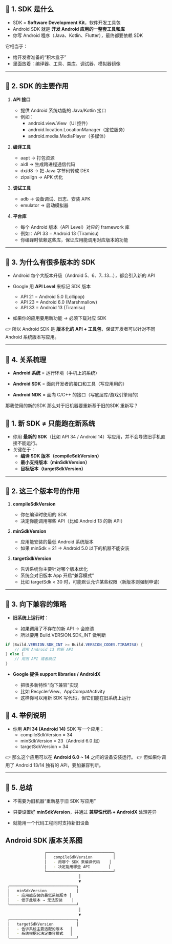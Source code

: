 ## **🔹 1. SDK 是什么**

- SDK = **Software Development Kit**，软件开发工具包
- Android SDK 就是 **开发 Android 应用的一整套工具和库**
- 你写 Android 程序（Java、Kotlin、Flutter），最终都要依赖 SDK
  

它相当于：
- 给开发者准备的“积木盒子”
- 里面放着：编译器、工具、类库、调试器、模拟器镜像

---

## **🔹 2. SDK 的主要作用**

1. **API 接口**
    - 提供 Android 系统功能的 Java/Kotlin 接口
    - 例如：
        - android.view.View（UI 控件）
        - android.location.LocationManager（定位服务）
        - android.media.MediaPlayer（多媒体）
    
2. **编译工具**
    - aapt → 打包资源
    - aidl → 生成跨进程通信代码
    - dx/d8 → 把 Java 字节码转成 DEX
    - zipalign → APK 优化
        
    
3. **调试工具**
    - adb → 设备调试、日志、安装 APK
    - emulator → 启动模拟器
    
4. **平台库**
    - 每个 Android 版本（API Level）对应的 framework 库
    - 例如：API 33 = Android 13 (Tiramisu)
    - 你编译时依赖这些库，保证应用能调用对应版本的功能

---

## **🔹 3. 为什么有很多版本的 SDK**

- Android 每个大版本升级（Android 5、6、7…13…），都会引入新的 API
- Google 用 **API Level** 来标记 SDK 版本
    - API 21 = Android 5.0 (Lollipop)
    - API 23 = Android 6.0 (Marshmallow)
    - API 33 = Android 13 (Tiramisu)
        
    
- 如果你的应用要用新功能 → 必须下载对应 SDK
    
👉 所以 Android SDK 是 **版本化的 API + 工具包**，保证开发者可以针对不同 Android 系统版本写应用。

---

## **🔹 4. 关系梳理**

- **Android 系统** = 运行环境（手机上的系统）
    
- **Android SDK** = 面向开发者的接口和工具（写应用用的）
    
- **Android NDK** = 面向 C/C++ 的接口（写底层库/游戏引擎用的）


那我使用的新的SDK 那么对于旧机器要重新基于旧的SDK 重新写？


## **🔹 1. 新 SDK ≠ 只能跑在新系统**

- 你用 **最新的 SDK**（比如 API 34 / Android 14）写应用，并不会导致旧手机直接不能运行。
- 关键在于：
    - **编译 SDK 版本（compileSdkVersion）**
    - **最小支持版本（minSdkVersion）**
    - **目标版本（targetSdkVersion）**
        
    

---

## **🔹 2. 这三个版本号的作用**

1. **compileSdkVersion**
    - 你在编译时使用的 SDK
    - 决定你能调用哪些 API（比如 Android 13 的新 API）
        
2. **minSdkVersion**
    - 应用能安装的最低 Android 系统版本
    - 如果 minSdk = 21 → Android 5.0 以下的机器不能安装
    
3. **targetSdkVersion**
    - 告诉系统你主要针对哪个版本优化
    - 系统会对旧版本 App 开启“兼容模式”
    - 比如 targetSdk < 30 时，可能默认允许某些权限（新版本则强制申请）
    

---

## **🔹 3. 向下兼容的策略**

- **旧系统上运行时**：
    
    - 如果调用了不存在的新 API → 会崩溃
    - 所以要用 Build.VERSION.SDK_INT 做判断
    
```java
if (Build.VERSION.SDK_INT >= Build.VERSION_CODES.TIRAMISU) {
    // 调用 Android 13 的新 API
} else {
    // 用旧 API 或者跳过
}
```


- **Google 提供 support libraries / AndroidX**
    
    - 把很多新特性“向下兼容”实现
    - 比如 RecyclerView、AppCompatActivity
    - 这样你可以用新 SDK 写代码，但它们能在旧系统上运行

## **🔹 4. 举例说明**

- 你用 **API 34 (Android 14)** SDK 写一个应用：
    - compileSdkVersion = 34
    - minSdkVersion = 23（Android 6.0 起）
    - targetSdkVersion = 34
        

👉 那么这个应用可以在 **Android 6.0 ~ 14** 之间的设备安装运行。
👉 但如果你调用了 Android 13/14 独有的 API，要加兼容判断。

---

## **🔹 5. 总结**

- 不需要为旧机器“重新基于旧 SDK 写应用”
    
- 只要设置好 **minSdkVersion**，并通过 **兼容性代码 + AndroidX** 处理差异
    
- 就能用一个代码工程同时支持新旧设备

## **Android SDK 版本关系图**


```bash
                 ┌─────────────────────────────┐
                 │   compileSdkVersion         │
                 │   - 用哪个 SDK 来编译代码    │
                 │   - 决定能用哪些 API        │
                 └─────────────────────────────┘
                                │
                                ▼
 ┌─────────────────────────────┐
 │   minSdkVersion             │
 │   - 应用能安装的最低系统版本 │
 │   - 低于此版本 → 无法安装    │
 └─────────────────────────────┘
                                │
                                ▼
 ┌─────────────────────────────┐
 │   targetSdkVersion          │
 │   - 告诉系统主要适配的版本   │
 │   - 系统根据它决定兼容模式   │
 └─────────────────────────────┘
```


